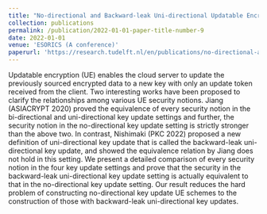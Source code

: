 ```yaml
---
title: "No-directional and Backward-leak Uni-directional Updatable Encryption are Equivalent"
collection: publications
permalink: /publication/2022-01-01-paper-title-number-9
date: 2022-01-01
venue: 'ESORICS (A conference)'
paperurl: 'https://research.tudelft.nl/en/publications/no-directional-andbackward-leak-uni-directional-updatable-encrypt'
---
```


Updatable encryption (UE) enables the cloud server to update the previously sourced encrypted data to a new key with only an update token received from the client. Two interesting works have been proposed to clarify the relationships among various UE security notions. Jiang (ASIACRYPT 2020) proved the equivalence of every security notion in the bi-directional and uni-directional key update settings and further, the security notion in the no-directional key update setting is strictly stronger than the above two. In contrast, Nishimaki (PKC 2022) proposed a new definition of uni-directional key update that is called the backward-leak uni-directional key update, and showed the equivalence relation by Jiang does not hold in this setting. We present a detailed comparison of every security notion in the four key update settings and prove that the security in the backward-leak uni-directional key update setting is actually equivalent to that in the no-directional key update setting. Our result reduces the hard problem of constructing no-directional key update UE schemes to the construction of those with backward-leak uni-directional key updates.


